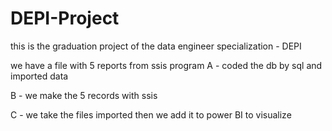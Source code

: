 # DEPI-Project
this is the graduation project of the data engineer specialization - DEPI

we have a file with 5 reports from ssis program 
A - coded the db by sql and imported data


B - we make the 5 records with ssis


C - we take the files imported then we add it to power BI to visualize 
